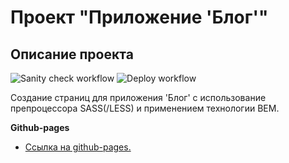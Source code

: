 # Проект "Приложение 'Блог'"

## Описание проекта

![Sanity check workflow](https://github.com/Stern-Ritter/blog-application/actions/workflows/sanity-check.yml/badge.svg)
![Deploy workflow](https://github.com/Stern-Ritter/blog-application/actions/workflows/deploy.yml/badge.svg)

Создание страниц для приложения 'Блог' с использование препроцессора SASS(/LESS) и применением технологии BEM.

**Github-pages**

- [Ссылка на github-pages.](https://stern-ritter.github.io/blog-application/main.html)
